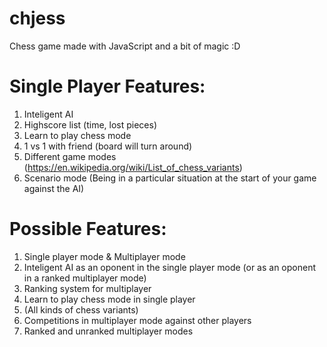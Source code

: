 # chjess
Chess game made with JavaScript and a bit of magic :D

# Single Player Features:
1. Inteligent AI
2. Highscore list (time, lost pieces)
3. Learn to play chess mode
4. 1 vs 1 with friend (board will turn around)
5. Different game modes (https://en.wikipedia.org/wiki/List_of_chess_variants)
6. Scenario mode (Being in a particular situation at the start of your game against the AI)

# Possible Features:
1. Single player mode & Multiplayer mode
2. Inteligent AI as an oponent in the single player mode (or as an oponent in a ranked multiplayer mode)
3. Ranking system for multiplayer
4. Learn to play chess mode in single player
5. (All kinds of chess variants)
6. Competitions in multiplayer mode against other players
7. Ranked and unranked multiplayer modes
